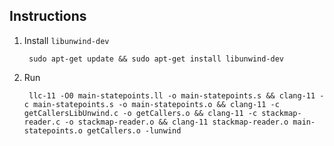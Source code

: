 ## Instructions

1. Install `libunwind-dev`

		sudo apt-get update && sudo apt-get install libunwind-dev
2. Run

		llc-11 -O0 main-statepoints.ll -o main-statepoints.s && clang-11 -c main-statepoints.s -o main-statepoints.o && clang-11 -c getCallersLibUnwind.c -o getCallers.o && clang-11 -c stackmap-reader.c -o stackmap-reader.o && clang-11 stackmap-reader.o main-statepoints.o getCallers.o -lunwind
